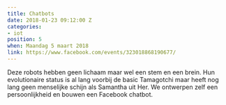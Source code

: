 ```yaml
---
title: Chatbots
date: 2018-01-23 09:12:00 Z
categories:
- iot
position: 5
when: Maandag 5 maart 2018
link: https://www.facebook.com/events/323018868190677/
---
```


Deze robots hebben geen lichaam maar wel een stem en een brein. Hun evolutionaire status is al lang voorbij  de basic Tamagotchi maar heeft nog lang geen menselijke schijn als Samantha uit Her. We ontwerpen zelf een persoonlijkheid en bouwen een Facebook chatbot.
